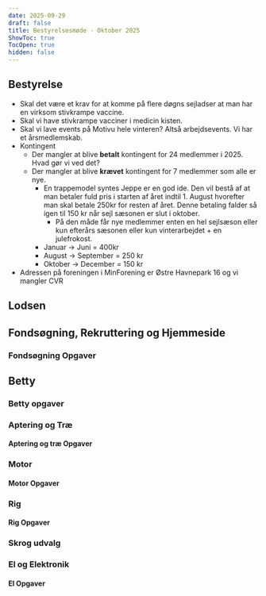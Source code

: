 ```yaml
---
date: 2025-09-29
draft: false
title: Bestyrelsesmøde - Oktober 2025
ShowToc: true
TocOpen: true
hidden: false
---
```


## Bestyrelse

- Skal det være et krav for at komme på flere døgns sejladser at man har en virksom stivkrampe vaccine.
- Skal vi have stivkrampe vacciner i medicin kisten.
- Skal vi lave events på Motivu hele vinteren? Altså arbejdsevents. Vi har et årsmedlemskab.
- Kontingent
  - Der mangler at blive **betalt** kontingent for 24 medlemmer i 2025. Hvad gør vi ved det?
  - Der mangler at blive **krævet** kontingent for 7 medlemmer som alle er nye.
    - En trappemodel syntes Jeppe er en god ide. Den vil bestå af at man betaler fuld pris i starten af året indtil 1. August hvorefter man skal betale 250kr for resten af året. Denne betaling falder så igen til 150 kr når sejl sæsonen er slut i oktober.
      - På den måde får nye medlemmer enten en hel sejlsæson eller kun efterårs sæsonen eller kun vinterarbejdet + en julefrokost.
    - Januar -> Juni = 400kr
    - August -> September = 250 kr
    - Oktober -> December = 150 kr
- Adressen på foreningen i MinForening er Østre Havnepark 16 og vi mangler CVR

## Lodsen

## Fondsøgning, Rekruttering og Hjemmeside

### Fondsøgning Opgaver

## Betty

### Betty opgaver

### Aptering og Træ

#### Aptering og træ Opgaver

### Motor

#### Motor Opgaver

### Rig

#### Rig Opgaver

### Skrog udvalg

### El og Elektronik

#### El Opgaver
